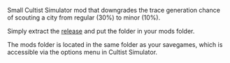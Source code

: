 Small Cultist Simulator mod that downgrades the trace generation chance of scouting a city from regular (30%) to minor (10%).

Simply extract the [release](https://github.com/InvisibleEar/ScoutingTraceNerf/releases) and put the folder in your mods folder.

The mods folder is located in the same folder as your savegames, which is accessible via the options menu in Cultist Simulator.
